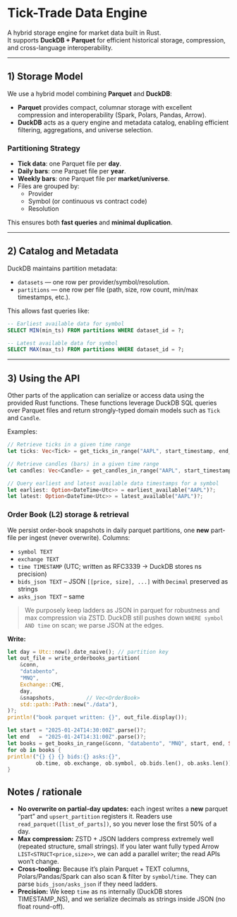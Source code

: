 # Tick-Trade Data Engine

A hybrid storage engine for market data built in Rust.  
It supports **DuckDB + Parquet** for efficient historical storage, compression, and cross-language interoperability.

---

## 1) Storage Model

We use a hybrid model combining **Parquet** and **DuckDB**:

- **Parquet** provides compact, columnar storage with excellent compression and interoperability (Spark, Polars, Pandas, Arrow).
- **DuckDB** acts as a query engine and metadata catalog, enabling efficient filtering, aggregations, and universe selection.

### Partitioning Strategy
- **Tick data**: one Parquet file per **day**.
- **Daily bars**: one Parquet file per **year**.
- **Weekly bars**: one Parquet file per **market/universe**.
- Files are grouped by:
    - Provider
    - Symbol (or continuous vs contract code)
    - Resolution

This ensures both **fast queries** and **minimal duplication**.

---

## 2) Catalog and Metadata

DuckDB maintains partition metadata:

- `datasets` — one row per provider/symbol/resolution.
- `partitions` — one row per file (path, size, row count, min/max timestamps, etc.).

This allows fast queries like:

```sql
-- Earliest available data for symbol
SELECT MIN(min_ts) FROM partitions WHERE dataset_id = ?;

-- Latest available data for symbol
SELECT MAX(max_ts) FROM partitions WHERE dataset_id = ?;
```

---

## 3) Using the API

Other parts of the application can serialize or access data using the provided Rust functions. These functions leverage DuckDB SQL queries over Parquet files and return strongly-typed domain models such as `Tick` and `Candle`.

Examples:

```rust
// Retrieve ticks in a given time range
let ticks: Vec<Tick> = get_ticks_in_range("AAPL", start_timestamp, end_timestamp)?;
```

```rust
// Retrieve candles (bars) in a given time range
let candles: Vec<Candle> = get_candles_in_range("AAPL", start_timestamp, end_timestamp)?;
```

```rust
// Query earliest and latest available data timestamps for a symbol
let earliest: Option<DateTime<Utc>> = earliest_available("AAPL")?;
let latest: Option<DateTime<Utc>> = latest_available("AAPL")?;
```

### Order Book (L2) storage & retrieval

We persist order-book snapshots in daily parquet partitions, one **new** part-file per ingest (never overwrite). Columns:

- `symbol TEXT`
- `exchange TEXT`
- `time TIMESTAMP` (UTC; written as RFC3339 → DuckDB stores ns precision)
- `bids_json TEXT` – JSON `[[price, size], ...]` with `Decimal` preserved as strings
- `asks_json TEXT` – same

> We purposely keep ladders as JSON in parquet for robustness and max compression via ZSTD. DuckDB still pushes down `WHERE symbol AND time` on scan; we parse JSON at the edges.

**Write:**
```rust
let day = Utc::now().date_naive(); // partition key
let out_file = write_orderbooks_partition(
    &conn,
    "databento",
    "MNQ",
    Exchange::CME,
    day,
    &snapshots,          // Vec<OrderBook>
    std::path::Path::new("./data"),
)?;
println!("book parquet written: {}", out_file.display());

let start = "2025-01-24T14:30:00Z".parse()?;
let end   = "2025-01-24T14:31:00Z".parse()?;
let books = get_books_in_range(&conn, "databento", "MNQ", start, end, Some(10))?;
for ob in books {
println!("{} {} {} bids:{} asks:{}",
         ob.time, ob.exchange, ob.symbol, ob.bids.len(), ob.asks.len());
}
```

## Notes / rationale

- **No overwrite on partial-day updates:** each ingest writes a **new** parquet “part” and `upsert_partition` registers it. Readers use `read_parquet([list_of_parts])`, so you never lose the first 50% of a day.
- **Max compression:** ZSTD + JSON ladders compress extremely well (repeated structure, small strings). If you later want fully typed Arrow `LIST<STRUCT<price,size>>`, we can add a parallel writer; the read APIs won’t change.
- **Cross-tooling:** Because it’s plain Parquet + TEXT columns, Polars/Pandas/Spark can also scan & filter by `symbol`/`time`. They can parse `bids_json/asks_json` if they need ladders.
- **Precision:** We keep `time` as ns internally (DuckDB stores TIMESTAMP_NS), and we serialize decimals as strings inside JSON (no float round-off).


